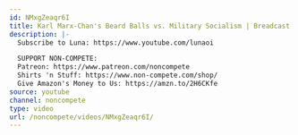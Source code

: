 ```yaml
---
id: NMxgZeaqr6I
title: Karl Marx-Chan's Beard Balls vs. Military Socialism | Breadcast Highlights
description: |-
  Subscribe to Luna: https://www.youtube.com/lunaoi

  SUPPORT NON-COMPETE:
  Patreon: https://www.patreon.com/noncompete
  Shirts 'n Stuff: https://www.non-compete.com/shop/
  Give Amazon's Money to Us: https://amzn.to/2H6CKfe
source: youtube
channel: noncompete
type: video
url: /noncompete/videos/NMxgZeaqr6I/
---
```

